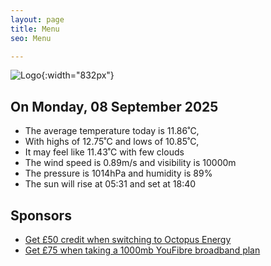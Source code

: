 ```yaml
---
layout: page
title: Menu
seo: Menu

---
```


![Logo](/images/logo.jpg){:width="832px"}

<!-- weather_marker starts -->
## On Monday, 08 September 2025

- The average temperature today is 11.86˚C,
- With highs of 12.75˚C and lows of 10.85˚C,
- It may feel like 11.43˚C with few clouds
- The wind speed is 0.89m/s and visibility is 10000m
- The pressure is 1014hPa and humidity is 89%
- The sun will rise at 05:31 and set at 18:40

<!-- weather_marker ends -->

## Sponsors

- [Get £50 credit when switching to Octopus Energy](https://bit.ly/3oD1nnS)
- [Get £75 when taking a 1000mb YouFibre broadband plan](https://aklam.io/91zWhU?)
